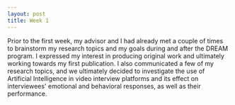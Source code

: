 ```yaml
---
layout: post
title: Week 1
---
```


Prior to the first week, my advisor and I had already met a couple of times to brainstorm my research topics and my goals during and after the DREAM program. I expressed my interest in producing original work and ultimately working towards my first publication. I also communicated a few of my research topics, and we ultimately decided to investigate the use of Artificial Intelligence in video interview platforms and its effect on interviewees' emotional and behavioral responses, as well as their performance.
